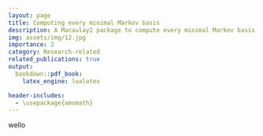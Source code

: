 ```yaml
---
layout: page
title: Computing every minimal Markov basis
description: A Macaulay2 package to compute every minimal Markov basis associated with a configuration matrix
img: assets/img/12.jpg
importance: 2
category: Research-related
related_publications: true
output: 
  bookdown::pdf_book:
    latex_engine: lualatex

header-includes:
  - \usepackage{amsmath}
---
```


wello
